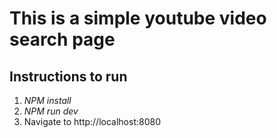 # This is a simple youtube video search page


## Instructions to run
1. *NPM install*
2. *NPM run dev*
3. Navigate to http://localhost:8080
